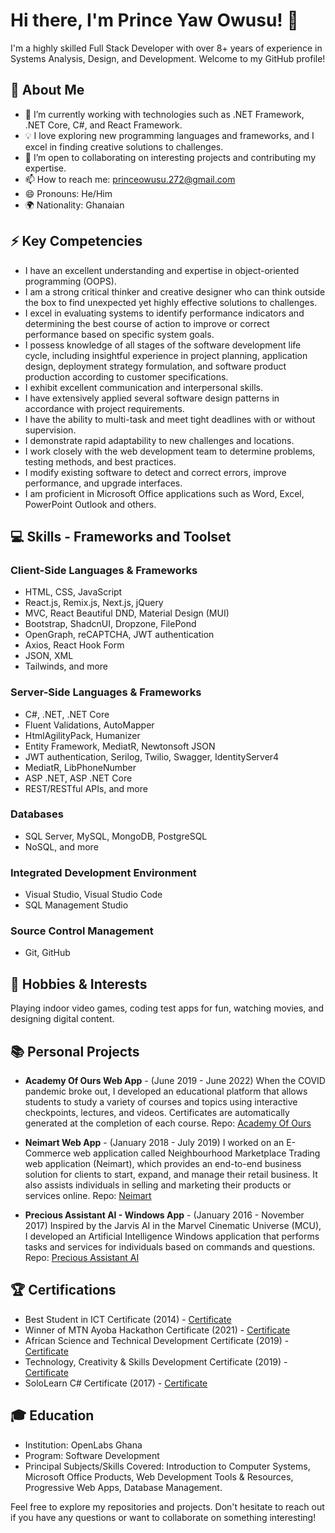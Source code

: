# Hi there, I'm Prince Yaw Owusu! 👋

I'm a highly skilled Full Stack Developer with over 8+ years of experience in Systems Analysis, Design, and Development. Welcome to my GitHub profile!

## 🚀 About Me

- 🌱 I’m currently working with technologies such as .NET Framework, .NET Core, C#, and React Framework.
- 💡 I love exploring new programming languages and frameworks, and I excel in finding creative solutions to challenges.
- 👯 I’m open to collaborating on interesting projects and contributing my expertise.
- 📫 How to reach me: princeowusu.272@gmail.com
- 😄 Pronouns: He/Him
- 🌍 Nationality: Ghanaian

## ⚡ Key Competencies

-	I have an excellent understanding and expertise in object-oriented programming (OOPS).
-	I am a strong critical thinker and creative designer who can think outside the box to find unexpected yet highly effective solutions to challenges.
-	I excel in evaluating systems to identify performance indicators and determining the best course of action to improve or correct performance based on specific system goals.
-	I possess knowledge of all stages of the software development life cycle, including insightful experience in project planning, application design, deployment strategy formulation, and software product production according to customer specifications.
-	I exhibit excellent communication and interpersonal skills.
-	I have extensively applied several software design patterns in accordance with project requirements.
-	I have the ability to multi-task and meet tight deadlines with or without supervision.
-	I demonstrate rapid adaptability to new challenges and locations.
-	I work closely with the web development team to determine problems, testing methods, and best practices.
-	I modify existing software to detect and correct errors, improve performance, and upgrade interfaces.
-	I am proficient in Microsoft Office applications such as Word, Excel, PowerPoint Outlook and others.


## 💻 Skills - Frameworks and Toolset

### Client-Side Languages & Frameworks

- HTML, CSS, JavaScript
- React.js, Remix.js, Next.js, jQuery
- MVC, React Beautiful DND, Material Design (MUI)
- Bootstrap, ShadcnUI, Dropzone, FilePond
- OpenGraph, reCAPTCHA, JWT authentication
- Axios, React Hook Form
- JSON, XML
- Tailwinds, and more

### Server-Side Languages & Frameworks

- C#, .NET, .NET Core
- Fluent Validations, AutoMapper
- HtmlAgilityPack, Humanizer
- Entity Framework, MediatR, Newtonsoft JSON
- JWT authentication, Serilog, Twilio, Swagger, IdentityServer4
- MediatR, LibPhoneNumber
- ASP .NET, ASP .NET Core
- REST/RESTful APIs, and more

### Databases

- SQL Server, MySQL, MongoDB, PostgreSQL
- NoSQL, and more

### Integrated Development Environment

- Visual Studio, Visual Studio Code
- SQL Management Studio

### Source Control Management

- Git, GitHub

## 🎯 Hobbies & Interests

Playing indoor video games, coding test apps for fun, watching movies, and designing digital content.

## 📚 Personal Projects

- **Academy Of Ours Web App** - (June 2019 - June 2022)
  When the COVID pandemic broke out, I developed an educational platform that allows students to study a variety of courses and topics using interactive checkpoints, lectures, and videos. Certificates are automatically generated at the completion of each course.
  Repo: [Academy Of Ours](https://bit.ly/3V19niB)

- **Neimart Web App** - (January 2018 - July 2019)
  I worked on an E-Commerce web application called Neighbourhood Marketplace Trading web application (Neimart), which provides an end-to-end business solution for clients to start, expand, and manage their retail business. It also assists individuals in selling and marketing their products or services online.
  Repo: [Neimart](http://bit.ly/3gvgBNv)

- **Precious Assistant AI - Windows App** - (January 2016 - November 2017)
  Inspired by the Jarvis AI in the Marvel Cinematic Universe (MCU), I developed an Artificial Intelligence Windows application that performs tasks and services for individuals based on commands and questions.
  Repo: [Precious Assistant AI](https://bit.ly/3V5lvzO)

## 🏆 Certifications

- Best Student in ICT Certificate (2014) - [Certificate](http://bit.ly/3tSoNu7)
- Winner of MTN Ayoba Hackathon Certificate (2021) - [Certificate](https://bit.ly/3tRPy23)
- African Science and Technical Development Certificate (2019) - [Certificate](https://bit.ly/3U43G2N)
- Technology, Creativity & Skills Development Certificate (2019) - [Certificate](http://bit.ly/3gpb0Zf)
- SoloLearn C# Certificate (2017) - [Certificate](https://bit.ly/3WIsj8f)

## 🎓 Education

- Institution: OpenLabs Ghana
- Program: Software Development
- Principal Subjects/Skills Covered: Introduction to Computer Systems, Microsoft Office Products, Web Development Tools & Resources, Progressive Web Apps, Database Management.

Feel free to explore my repositories and projects. Don't hesitate to reach out if you have any questions or want to collaborate on something interesting!

